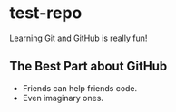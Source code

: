 # test-repo

Learning Git and GitHub is really fun!

## The Best Part about GitHub

* Friends can help friends code.
* Even imaginary ones.
